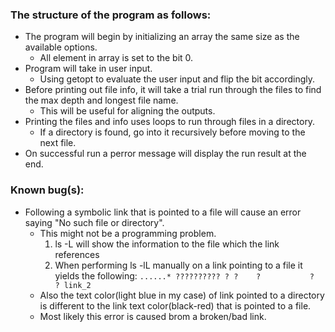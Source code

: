 ### The structure of the program as follows:
* The program will begin by initializing an array the same size as the available options.
    * All element in array is set to the bit 0.
* Program will take in user input.
    * Using getopt to evaluate the user input and flip the bit accordingly.
* Before printing out file info, it will take a trial run through the files to find the max depth and longest file name.
    * This will be useful for aligning the outputs.
* Printing the files and info uses loops to run through files in a directory.
    * If a directory is found, go into it recursively before moving to the next file.
* On successful run a perror message will display the run result at the end.

### Known bug(s):
* Following a symbolic link that is pointed to a file will cause an error saying "No such file or directory".
    * This might not be a programming problem.
        1. ls -L will show the information to the file which the link references
        2. When performing ls -lL manually on a link pointing to a file it yields the following:
            `......* ?????????? ? ?    ?           ?            ? link_2`
    * Also the text color(light blue in my case) of link pointed to a directory is different to the link text color(black-red) that is pointed to a file.
    * Most likely this error is caused brom a broken/bad link.

